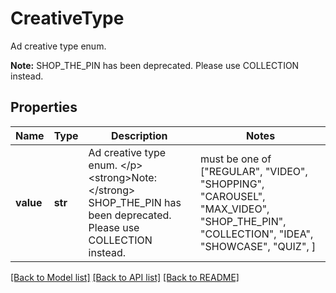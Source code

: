 # CreativeType

Ad creative type enum. </p><strong>Note:</strong> SHOP_THE_PIN has been deprecated. Please use COLLECTION instead.

## Properties
Name | Type | Description | Notes
------------ | ------------- | ------------- | -------------
**value** | **str** | Ad creative type enum. &lt;/p&gt;&lt;strong&gt;Note:&lt;/strong&gt; SHOP_THE_PIN has been deprecated. Please use COLLECTION instead. |  must be one of ["REGULAR", "VIDEO", "SHOPPING", "CAROUSEL", "MAX_VIDEO", "SHOP_THE_PIN", "COLLECTION", "IDEA", "SHOWCASE", "QUIZ", ]

[[Back to Model list]](../README.md#documentation-for-models) [[Back to API list]](../README.md#documentation-for-api-endpoints) [[Back to README]](../README.md)


